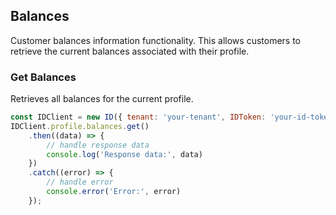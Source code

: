 ## Balances

Customer balances information functionality.
This allows customers to retrieve the current balances associated with their profile.

### Get Balances

Retrieves all balances for the current profile.
```javascript
const IDClient = new ID({ tenant: 'your-tenant', IDToken: 'your-id-token', config: {} })
IDClient.profile.balances.get()
    .then((data) => {
        // handle response data
        console.log('Response data:', data)
    })
    .catch((error) => {
        // handle error
        console.error('Error:', error)
    });
```
